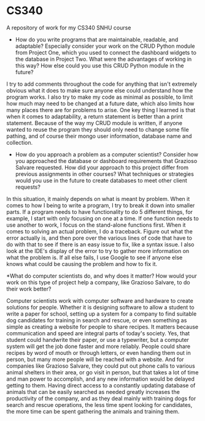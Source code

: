 # CS340
A repository of work for my CS340 SNHU course
* How do you write programs that are maintainable, readable, and adaptable? Especially consider your work on the CRUD Python module from Project One, which you used to connect the dashboard widgets to the database in Project Two. What were the advantages of working in this way? How else could you use this CRUD Python module in the future?

I try to add comments throughout the code for anything that isn't extremely obvious what it does to make sure anyone else could understand how the program works. I also try to make my code as minimal as possible, to limit how much may need to be changed at a future date, which also limits how many places there are for problems to arise. One key thing I learned is that when it comes to adaptability, a return statement is better than a print statement. Because of the way my CRUD module is written, if anyone wanted to reuse the program they should only need to change some file pathing, and of course their mongo user information, database name and collection. 

* How do you approach a problem as a computer scientist? Consider how you approached the database or dashboard requirements that Grazioso Salvare requested. How did your approach to this project differ from previous assignments in other courses? What techniques or strategies would you use in the future to create databases to meet other client requests?

In this situation, it mainly depends on what is meant by problem. When it comes to how I being to write a program, I try to break it down into smaller parts. If a program needs to have functionality to do 5 different things, for example, I start with only focusing on one at a time. If one function needs to use another to work, I focus on the stand-alone functions first. When it comes to solving an actual problem, I do a traceback. Figure out what the error actually is, and then pore over the various lines of code that have to do with that to see if there is an easy issue to fix, like a syntax issue. I also look at the IDE's display of the error to try to gather more information on what the problem is. If all else fails, I use Google to see if anyone else knows what could be causing the problem and how to fix it.

*What do computer scientists do, and why does it matter? How would your work on this type of project help a company, like Grazioso Salvare, to do their work better?

Computer scientists work with computer software and hardware to create solutions for people. Whether it is designing software to allow a student to write a paper for school, setting up a system for a company to find suitable dog candidates for training in search and rescue, or even something as simple as creating a website for people to share recipes. It matters because communication and speed are integral parts of today's society. Yes, that student could handwrite their paper, or use a typewriter, but a computer system will get the job done faster and more reliably. People could share recipes by word of mouth or through letters, or even handing them out in person, but many more people will be reached with a website. And for companies like Grazioso Salvare, they could put out phone calls to various animal shelters in their area, or go visit in person, but that takes a lot of time and man power to accomplish, and any new information would be delayed getting to them. Having direct access to a constantly updating database of animals that can be easily searched as needed greatly increases the productivity of the company, and as they deal mainly with training dogs for search and rescue operations, the less time spent looking for candidates, the more time can be spent gathering the animals and training them.
